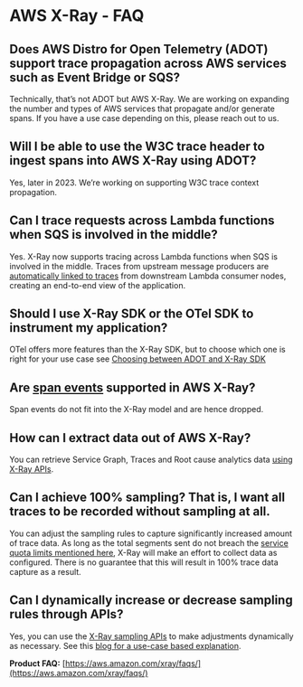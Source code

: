 # AWS X-Ray - FAQ

## Does AWS Distro for Open Telemetry (ADOT) support trace propagation across AWS services such as Event Bridge or SQS?

Technically, that’s not ADOT but AWS X-Ray. We are working on expanding the number and types of AWS services that propagate and/or generate spans. If you have a use case depending on this, please reach out to us.

## Will I be able to use the W3C trace header to ingest spans into AWS X-Ray using ADOT?

Yes, later in 2023. We’re working on supporting W3C trace context propagation. 

## Can I trace requests across Lambda functions when SQS is involved in the middle?

Yes. X-Ray now supports tracing across Lambda functions when SQS is involved in the middle. Traces from upstream message producers are [automatically linked to traces](https://docs.aws.amazon.com/xray/latest/devguide/xray-services-sqs.html) from downstream Lambda consumer nodes, creating an end-to-end view of the application.

## Should I use X-Ray SDK or the OTel SDK to instrument my application?

OTel offers more features than the X-Ray SDK, but to choose which one is right for your use case see [Choosing between ADOT and X-Ray SDK](https://docs.aws.amazon.com/xray/latest/devguide/xray-instrumenting-your-app.html#xray-instrumenting-choosing)

##  Are [span events](https://opentelemetry.io/docs/instrumentation/ruby/manual/#add-span-events) supported in AWS X-Ray?

Span events do not fit into the X-Ray model and are hence dropped.

## How can I extract data out of AWS X-Ray?

You can retrieve Service Graph, Traces and Root cause analytics data [using X-Ray APIs](https://docs.aws.amazon.com/xray/latest/devguide/xray-api-gettingdata.html).

## Can I achieve 100% sampling? That is, I want all traces to be recorded without sampling at all.

You can adjust the sampling rules to capture significantly increased amount of trace data. As long as the total segments sent do not breach the [service quota limits mentioned here](https://docs.aws.amazon.com/general/latest/gr/xray.html#limits_xray), X-Ray will make an effort to collect data as configured. There is no guarantee that this will result in 100% trace data capture as a result.

## Can I dynamically increase or decrease sampling rules through APIs?

Yes, you can use the [X-Ray sampling APIs](https://docs.aws.amazon.com/xray/latest/devguide/xray-api-sampling.html) to make adjustments dynamically as necessary. See this [blog for a use-case based explanation](https://aws.amazon.com/blogs/mt/dynamically-adjusting-x-ray-sampling-rules/).

**Product FAQ:** [https://aws.amazon.com/xray/faqs/](https://aws.amazon.com/xray/faqs/)

